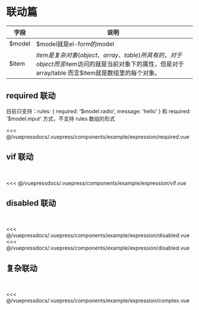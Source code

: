 # 联动篇

字段|说明
-|-
$model| $model就是el-form的model
$item| $item是复杂对象(object、array、table)所具有的， 对于object而言$item访问的就是当前对象下的属性，但是对于 array/table 而言$item就是数组里的每个对象。

## required 联动
目前只支持：rules: { required: '$model.radio', message: 'hello' } 和 required: '$model.input' 方式，不支持 rules 数组的形式

<demo-block>
<example-expression-required slot="source"/>
 <<< @/vuepressdocs/.vuepress/components/example/expression/required.vue
</demo-block>

## vif 联动
  

<demo-block>
<example-expression-vif slot="source"/>
 <<< @/vuepressdocs/.vuepress/components/example/expression/vif.vue
</demo-block>

## disabled 联动 
  

<demo-block>
<example-expression-disabled slot="source"/>
 <<< @/vuepressdocs/.vuepress/components/example/expression/disabled.vue
</demo-block>

<demo-block>
<example-expression-disabled slot="source"/>
 <<< @/vuepressdocs/.vuepress/components/example/expression/disabled.vue
</demo-block>

## 复杂联动
  

<demo-block>
<example-expression-complex slot="source"/>
 <<< @/vuepressdocs/.vuepress/components/example/expression/complex.vue
</demo-block>